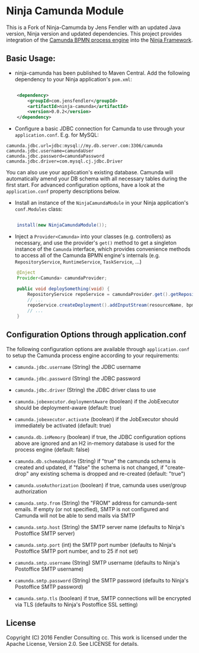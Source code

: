 # Ninja Camunda Module
This is a Fork of Ninja-Camumda by Jens Fendler with an updated Java version, Ninja version and updated dependencies. This project provides integration of the [Camunda BPMN process engine](https://camunda.org/) into the [Ninja Framework](https://github.com/ninjaframework/ninja).

Basic Usage:
------------

- ninja-camunda has been published to Maven Central. Add the following dependency to your Ninja application's `pom.xml`:

```xml

    <dependency>
        <groupId>com.jensfendler</groupId>
        <artifactId>ninja-camunda</artifactId>
        <version>0.0.2</version>
    </dependency>

```

- Configure a basic JDBC connection for Camunda to use through your `application.conf`. E.g. for MySQL:
```
camunda.jdbc.url=jdbc:mysql://my.db.server.com:3306/camunda
camunda.jdbc.username=camundaUser
camunda.jdbc.password=camundaPassword
camunda.jdbc.driver=com.mysql.cj.jdbc.Driver
```
You can also use your application's existing database. Camunda will automatically amend your DB schema with all necessary tables during the first start.
For advanced configuration options, have a look at the `application.conf` property descriptions below.

- Install an instance of the `NinjaCamundaModule` in your Ninja application's `conf.Modules` class:

```java

	install(new NinjaCamundaModule());

```

- Inject a `Provider<Camunda>` into your classes (e.g. controllers) as necessary, and use the provider's `get()` method to get a singleton instance of the `Camunda` interface, which provides convenience methods to access all of the Camunda BPMN engine's internals (e.g. `RepositoryService`, `RuntimeService`, `TaskService`, ...)

```java
	@Inject
	Provider<Camunda> camundaProvider;

    public void deploySomething(void) {
		RepositoryService repoService = camundaProvider.get().getRepositoryService();
		// ...
		repoService.createDeployment().addInputStream(resourceName, bpmnStream).enableDuplicateFiltering(true).deploy();
		// ...
    }

```

Configuration Options through application.conf
----------------------------------------------

The following configuration options are available through `application.conf` to setup the Camunda process engine according to your requirements:

- `camunda.jdbc.username` (String) the JDBC username

- `camunda.jdbc.password` (String) the JDBC password

- `camunda.jdbc.driver` (String) the JDBC driver class to use

- `camunda.jobexecutor.deploymentAware` (boolean) if the JobExecutor should be deployment-aware (default: true)

- `camunda.jobexecutor.activate` (boolean) if the JobExecutor should immediately be activated (default: true)

- `camunda.db.inMemory` (boolean) if true, the JDBC configuration options above are ignored and an H2 in-memory database is used for the process engine (default: false)

- `camunda.db.schemaUpdate` (String) if "true" the camunda schema is created and updated, if "false" the schema is not changed, if "create-drop" any existing schema is dropped and re-created (default: "true")

- `camunda.useAuthorization` (boolean) if true, camunda uses user/group authorization

- `camunda.smtp.from` (String) the "FROM" address for camunda-sent emails. If empty (or not specified), SMTP is not configured and Camunda will not be able to send mails via SMTP

- `camunda.smtp.host` (String) the SMTP server name (defaults to Ninja's Postoffice SMTP server)
 
- `camunda.smtp.port` (int) the SMTP port number (defaults to Ninja's Postoffice SMTP port number, and to 25 if not set)

- `camunda.smtp.username` (String) SMTP username (defaults to Ninja's Postoffice SMTP username)

- `camunda.smtp.password` (String) the SMTP password (defaults to Ninja's Postoffice SMTP password)

- `camunda.smtp.tls` (boolean) if true, SMTP connections will be encrypted via TLS (defaults to Ninja's Postoffice SSL setting)



## License

Copyright (C) 2016 Fendler Consulting cc.
This work is licensed under the Apache License, Version 2.0. See LICENSE for details.
